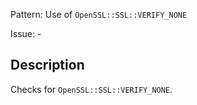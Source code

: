 Pattern: Use of `OpenSSL::SSL::VERIFY_NONE`

Issue: -

## Description

Checks for `OpenSSL::SSL::VERIFY_NONE`.